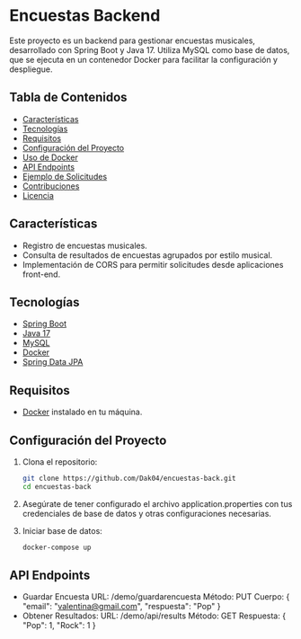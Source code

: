 # Encuestas Backend

Este proyecto es un backend para gestionar encuestas musicales, desarrollado con Spring Boot y Java 17. Utiliza MySQL como base de datos, que se ejecuta en un contenedor Docker para facilitar la configuración y despliegue.

## Tabla de Contenidos
- [Características](#características)
- [Tecnologías](#tecnologías)
- [Requisitos](#requisitos)
- [Configuración del Proyecto](#configuración-del-proyecto)
- [Uso de Docker](#uso-de-docker)
- [API Endpoints](#api-endpoints)
- [Ejemplo de Solicitudes](#ejemplo-de-solicitudes)
- [Contribuciones](#contribuciones)
- [Licencia](#licencia)

## Características

- Registro de encuestas musicales.
- Consulta de resultados de encuestas agrupados por estilo musical.
- Implementación de CORS para permitir solicitudes desde aplicaciones front-end.

## Tecnologías

- [Spring Boot](https://spring.io/projects/spring-boot)
- [Java 17](https://www.oracle.com/java/technologies/javase/jdk17-archive-downloads.html)
- [MySQL](https://www.mysql.com/)
- [Docker](https://www.docker.com/)
- [Spring Data JPA](https://spring.io/projects/spring-data-jpa)

## Requisitos

- [Docker](https://docs.docker.com/get-docker/) instalado en tu máquina.

## Configuración del Proyecto

1. Clona el repositorio:
   ```bash
   git clone https://github.com/Dak04/encuestas-back.git
   cd encuestas-back
2. Asegúrate de tener configurado el archivo application.properties con tus credenciales de base de datos y otras configuraciones necesarias.

3. Iniciar base de datos:
   ```bash
   docker-compose up

## API Endpoints

- Guardar Encuesta
   URL: /demo/guardarencuesta
   Método: PUT
   Cuerpo:
      {
         "email": "valentina@gmail.com",
         "respuesta": "Pop"
      }
- Obtener Resultados:
   URL: /demo/api/results
   Método: GET
   Respuesta:
      {
         "Pop": 1,
         "Rock": 1
      }


